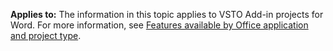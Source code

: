   **Applies to:** The information in this topic applies to VSTO Add\-in projects for Word. For more information, see [Features available by Office application and project type](../../vsto/features-available-by-office-application-and-project-type.md).
